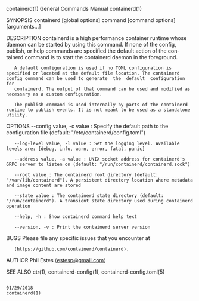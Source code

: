 containerd(1)                                                                              General Commands Manual                                                                              containerd(1)

SYNOPSIS
       containerd [global options] command [command options] [arguments...]

DESCRIPTION
       containerd  is  a  high performance container runtime whose daemon can be started by using this command. If none of the config, publish, or help commands are specified the default action of the con‐
       tainerd command is to start the containerd daemon in the foreground.

       A default configuration is used if no TOML configuration is specified or located at the default file location. The containerd config command can be used to generate  the  default  configuration  for
       containerd. The output of that command can be used and modified as necessary as a custom configuration.

       The publish command is used internally by parts of the containerd runtime to publish events. It is not meant to be used as a standalone utility.

OPTIONS
       --config value, -c value : Specify the default path to the configuration file (default: "/etc/containerd/config.toml")

       --log-level value, -l value : Set the logging level. Available levels are: [debug, info, warn, error, fatal, panic]

       --address value, -a value : UNIX socket address for containerd's GRPC server to listen on (default: "/run/containerd/containerd.sock")

       --root value : The containerd root directory (default: "/var/lib/containerd"). A persistent directory location where metadata and image content are stored

       --state value : The containerd state directory (default: "/run/containerd"). A transient state directory used during containerd operation

       --help, -h : Show containerd command help text

       --version, -v : Print the containerd server version

BUGS
       Please file any specific issues that you encounter at

       ⟨https://github.com/containerd/containerd⟩.

AUTHOR
       Phil Estes ⟨estesp@gmail.com⟩

SEE ALSO
       ctr(1), containerd-config(1), containerd-config.toml(5)

                                                                                                  01/29/2018                                                                                    containerd(1)
